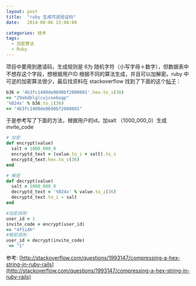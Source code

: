 ```yaml
---
layout: post
title:  "ruby 生成可逆验证码"
date:   2014-08-06 15:08:00

categories: 技术
tags:
  - 加密算法
  - Ruby
---
```


项目中要用到邀请码，生成规则是 6为 随机字符（小写字母＋数字），但数据表中不想存这个字段，想根据用户ID 根据不同的算法生成，并且可以加解密。ruby 中可逆的加密算法很少，最后找资料在 stackoverflow 找到了下面的这个[帖子](http://stackoverflow.com/questions/1993147/compressing-a-hex-string-in-ruby-rails)：

```ruby
b36 = '4b3fc1400de0690bf2000001'.hex.to_s(36)
=> "29a6dblglcujcoeboqp"
'%024x' % b36.to_i(36)
=> "4b3fc1400de0690bf2000001"
```
于是参考写了下面的方法，根据用户的id，加salt （1000_000_0）生成 invite_code

```ruby
# 加密
def encrypt(value)
  salt = 1000_000_0
  encryptd_text = (value.to_i + salt).to_s
  encryptd_text.hex.to_s(36)
end

# 解密
def decrypt(value)
  salt = 1000_000_0
  decryptd_text = '%024x' % value.to_i(36)
  decryptd_text.to_i - salt
end

#加密调用:
user_id = 1
invite_code = encrypt(user_id)
=> "4fti4h"
#解密调用:
user_id = decrypt(invite_code)
 => "1"
```
参考: [http://stackoverflow.com/questions/1993147/compressing-a-hex-string-in-ruby-rails](http://stackoverflow.com/questions/1993147/compressing-a-hex-string-in-ruby-rails)

